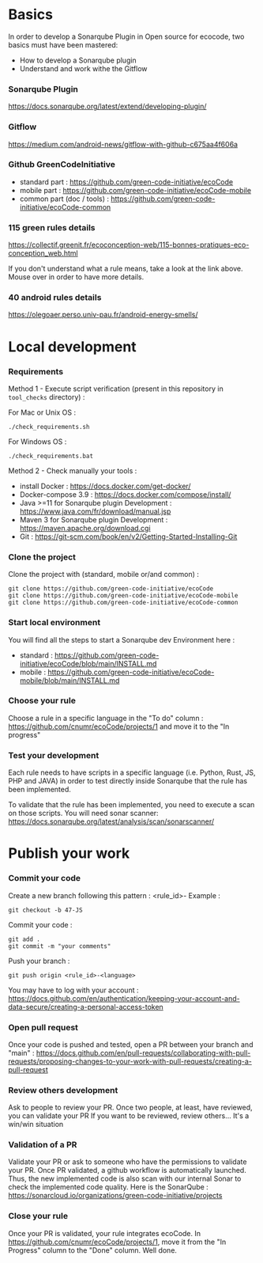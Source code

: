 # Basics

In order to develop a Sonarqube Plugin in Open source for ecocode, two basics must have been mastered:

* How to develop a Sonarqube plugin
* Understand and work withe the Gitflow

### Sonarqube Plugin

https://docs.sonarqube.org/latest/extend/developing-plugin/

### Gitflow

https://medium.com/android-news/gitflow-with-github-c675aa4f606a

### Github GreenCodeInitiative

- standard part : https://github.com/green-code-initiative/ecoCode
- mobile part : https://github.com/green-code-initiative/ecoCode-mobile
- common part (doc / tools) : https://github.com/green-code-initiative/ecoCode-common

### 115 green rules details

https://collectif.greenit.fr/ecoconception-web/115-bonnes-pratiques-eco-conception_web.html

If you don't understand what a rule means, take a look at the link above. Mouse over in order to have more details.

### 40 android rules details

https://olegoaer.perso.univ-pau.fr/android-energy-smells/

# Local development

### Requirements

Method 1 - Execute script verification (present in this repository in `tool_checks` directory) :

For Mac or Unix OS :
```
./check_requirements.sh
```

For Windows OS :
```
./check_requirements.bat
```

Method 2 - Check manually your tools :

- install Docker : https://docs.docker.com/get-docker/
- Docker-compose 3.9 : https://docs.docker.com/compose/install/
- Java >=11 for Sonarqube plugin Development : https://www.java.com/fr/download/manual.jsp
- Maven 3 for Sonarqube plugin Development : https://maven.apache.org/download.cgi
- Git : https://git-scm.com/book/en/v2/Getting-Started-Installing-Git

### Clone the project

Clone the project with (standard, mobile or/and common) :

```
git clone https://github.com/green-code-initiative/ecoCode
git clone https://github.com/green-code-initiative/ecoCode-mobile
git clone https://github.com/green-code-initiative/ecoCode-common
```

### Start local environment

You will find all the steps to start a Sonarqube dev Environment here :

- standard : https://github.com/green-code-initiative/ecoCode/blob/main/INSTALL.md
- mobile : https://github.com/green-code-initiative/ecoCode-mobile/blob/main/INSTALL.md

### Choose your rule

Choose a rule in a specific language in the "To do" column : https://github.com/cnumr/ecoCode/projects/1 and move it to the "In progress"

### Test your development

Each rule needs to have scripts in a specific language (i.e. Python, Rust, JS, PHP and JAVA) in order to test directly inside Sonarqube that the rule has been implemented.

To validate that the rule has been implemented, you need to execute a scan on those scripts. You will need sonar scanner: https://docs.sonarqube.org/latest/analysis/scan/sonarscanner/

# Publish your work

### Commit your code

Create a new branch following this pattern : <rule_id>-<language>
Example :

```
git checkout -b 47-JS
```

Commit your code :

```
git add .
git commit -m "your comments"
```

Push your branch :

```
git push origin <rule_id>-<language>
```

You may have to log with your account : https://docs.github.com/en/authentication/keeping-your-account-and-data-secure/creating-a-personal-access-token

### Open pull request

Once your code is pushed and tested, open a PR between your branch and "main" : https://docs.github.com/en/pull-requests/collaborating-with-pull-requests/proposing-changes-to-your-work-with-pull-requests/creating-a-pull-request

### Review others development

Ask to people to review your PR. Once two people, at least, have reviewed, you can validate your PR
If you want to be reviewed, review others... It's a win/win situation

### Validation of a PR

Validate your PR or ask to someone who have the permissions to validate your PR.
Once PR validated, a github workflow is automatically launched. Thus, the new implemented code is also scan with our internal Sonar to check the implemented code quality.
Here is the SonarQube : https://sonarcloud.io/organizations/green-code-initiative/projects

### Close your rule

Once your PR is validated, your rule integrates ecoCode. In https://github.com/cnumr/ecoCode/projects/1, move it from the "In Progress" column to the "Done" column.
Well done.

